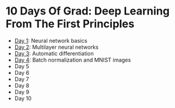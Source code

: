 # 10 Days Of Grad: Deep Learning From The First Principles

* [Day 1](day1/): Neural network basics
* [Day 2](day2/): Multilayer neural networks
* [Day 3](day3/): Automatic differentiation
* [Day 4](day4/): Batch normalization and MNIST images
* Day 5
* Day 6
* Day 7
* Day 8
* Day 9
* Day 10
